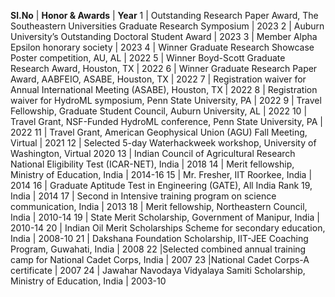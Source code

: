 **Sl.No** | **Honor & Awards** | **Year**
1 | Outstanding Research Paper Award, The Southeastern Universities Graduate Research Symposium | 2023
2 | Auburn University’s Outstanding Doctoral Student Award |	2023
3 | Member Alpha Epsilon honorary society	| 2023
4 | Winner Graduate Research Showcase Poster competition, AU, AL | 2022
5 | Winner Boyd-Scott Graduate Research Award, Houston, TX 	 | 2022
6 | Winner Graduate Research Paper Award, AABFEIO, ASABE, Houston, TX | 2022
7 | Registration waiver for Annual International Meeting (ASABE), Houston, TX | 2022
8 | Registration waiver for HydroML symposium, Penn State University, PA | 2022
9 | Travel Fellowship, Graduate Student Council, Auburn University, AL | 2022 
10 | Travel Grant, NSF-Funded HydroML conference, Penn State University, PA  |   2022
11 | Travel Grant, American Geophysical Union (AGU) Fall Meeting, Virtual | 2021
12 | Selected 5-day Waterhackweek workshop, University of Washington, Virtual 2020
13 | Indian Council of Agricultural Research National Eligibility Test (ICAR-NET), India | 2018
14 | Merit fellowship, Ministry of Education, India | 2014-16
15 | Mr. Fresher, IIT Roorkee, India | 2014
16 | Graduate Aptitude Test in Engineering (GATE), All India Rank 19, India | 2014
17 | Second in Intensive training program on science communication, India | 2013
18 | Merit fellowship, Northeastern Council, India  | 2010-14
19 |	State Merit Scholarship, Government of Manipur, India | 2010-14
20 |	Indian Oil Merit Scholarships Scheme for secondary education, India  | 2008-10
21 |	Dakshana Foundation Scholarship, IIT-JEE Coaching Program, Guwahati, India |  2008
22 |Selected combined annual training camp for National Cadet Corps, India | 2007
23 |National Cadet Corps-A certificate  | 2007
24 |	Jawahar Navodaya Vidyalaya Samiti Scholarship, Ministry of Education, India  | 2003-10


